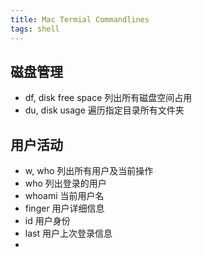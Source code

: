 ```yaml
---
title: Mac Termial Commandlines
tags: shell
---
```


## 磁盘管理

- df, disk free space
    列出所有磁盘空间占用
- du, disk usage
    遍历指定目录所有文件夹

## 用户活动

- w, who
    列出所有用户及当前操作
- who
    列出登录的用户
- whoami
    当前用户名
- finger
    用户详细信息
- id
    用户身份
- last
    用户上次登录信息
- 
